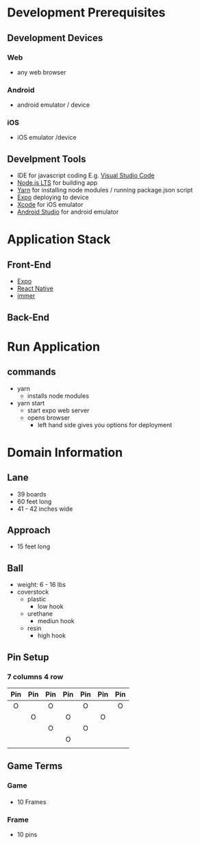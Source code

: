 # Development Prerequisites

## Development Devices

### Web

- any web browser

### Android

- android emulator / device

### iOS

- iOS emulator /device

## Develpment Tools

- IDE for javascript coding E.g. [Visual Studio Code](https://code.visualstudio.com/)
- [Node.js LTS](https://nodejs.org/en/) for building app
- [Yarn](https://classic.yarnpkg.com/en/) for installing node modules / running package.json script
- [Expo](https://docs.expo.io/versions/latest/get-started/installation/) deploying to device
- [Xcode](https://developer.apple.com/xcode/) for iOS emulator
- [Android Studio](https://developer.android.com/studio) for android emulator

# Application Stack

## Front-End

- [Expo](https://docs.expo.io/versions/latest/)
- [React Native](https://facebook.github.io/react-native/docs/getting-started)
- [immer](https://immerjs.github.io/immer/docs/introduction)

## Back-End

# Run Application

## commands

- yarn
  - installs node modules
- yarn start
  - start expo web server
  - opens browser
    - left hand side gives you options for deployment

# Domain Information

## Lane

- 39 boards
- 60 feet long
- 41 - 42 inches wide

## Approach

- 15 feet long

## Ball

- weight: 6 - 16 lbs
- coverstock
  - plastic
    - low hook
  - urethane
    - mediun hook
  - resin
    - high hook

## Pin Setup

### 7 columns 4 row

| Pin | Pin | Pin | Pin | Pin | Pin | Pin |
| :-: | :-: | :-: | :-: | :-: | :-: | :-: |
|  O  |     |  O  |     |  O  |     |  O  |
|     |  O  |     |  O  |     |  O  |     |
|     |     |  O  |     |  O  |     |     |
|     |     |     |  O  |     |     |     |
|     |     |     |     |     |     |     |

## Game Terms

### Game

####

- 10 Frames

### Frame

- 10 pins
